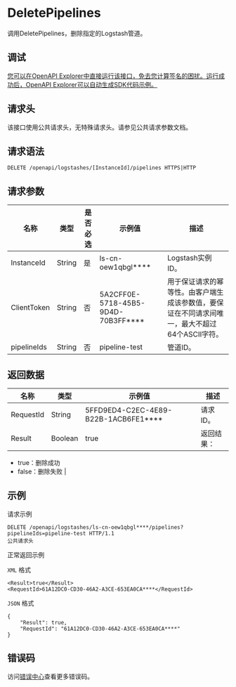 # DeletePipelines

调用DeletePipelines，删除指定的Logstash管道。

## 调试

[您可以在OpenAPI Explorer中直接运行该接口，免去您计算签名的困扰。运行成功后，OpenAPI Explorer可以自动生成SDK代码示例。](https://api.aliyun.com/#product=elasticsearch&api=DeletePipelines&type=ROA&version=2017-06-13)

## 请求头

该接口使用公共请求头，无特殊请求头。请参见公共请求参数文档。

## 请求语法

```
DELETE /openapi/logstashes/[InstanceId]/pipelines HTTPS|HTTP
```

## 请求参数

|名称|类型|是否必选|示例值|描述|
|--|--|----|---|--|
|InstanceId|String|是|ls-cn-oew1qbgl\*\*\*\*|Logstash实例ID。 |
|ClientToken|String|否|5A2CFF0E-5718-45B5-9D4D-70B3FF\*\*\*\*|用于保证请求的幂等性。由客户端生成该参数值，要保证在不同请求间唯一，最大不超过64个ASCII字符。 |
|pipelineIds|String|否|pipeline-test|管道ID。 |

## 返回数据

|名称|类型|示例值|描述|
|--|--|---|--|
|RequestId|String|5FFD9ED4-C2EC-4E89-B22B-1ACB6FE1\*\*\*\*|请求ID。 |
|Result|Boolean|true|返回结果：

 -   true：删除成功
-   false：删除失败 |

## 示例

请求示例

```
DELETE /openapi/logstashes/ls-cn-oew1qbgl****/pipelines?pipelineIds=pipeline-test HTTP/1.1
公共请求头
```

正常返回示例

`XML` 格式

```
<Result>true</Result>
<RequestId>61A12DC0-CD30-46A2-A3CE-653EA0CA****</RequestId>
```

`JSON` 格式

```
{
	"Result": true,
	"RequestId": "61A12DC0-CD30-46A2-A3CE-653EA0CA****"
}
```

## 错误码

访问[错误中心](https://error-center.aliyun.com/status/product/elasticsearch)查看更多错误码。

